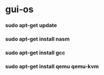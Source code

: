 # gui-os


### sudo apt-get update
### sudo apt-get install nasm
### sudo apt-get install gcc
### sudo apt-get install qemu qemu-kvm





